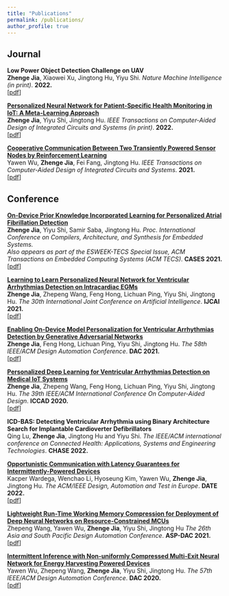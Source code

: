 ```yaml
---
title: "Publications"
permalink: /publications/
author_profile: true
---
```


## Journal 
<b>Low Power Object Detection Challenge on UAV</b> <br> 
<b> Zhenge Jia</b>, Xiaowei Xu, Jingtong Hu, Yiyu Shi. 
<i>Nature Machine Intelligence (in print)</i>. <b>2022.</b> <br />
<span>[[pdf]()]</span>


<b>[Personalized Neural Network for Patient-Specific Health Monitoring in IoT: A Meta-Learning Approach](https://ieeexplore.ieee.org/document/9743335)</b> <br> 
<b> Zhenge Jia</b>, Yiyu Shi, Jingtong Hu. 
<i>IEEE Transactions on Computer-Aided Design of Integrated Circuits and Systems (in print)</i>. <b>2022.</b> <br />
<span>[[pdf](https://ieeexplore.ieee.org/document/9743335)]</span>


<b>[Cooperative Communication Between Two Transiently Powered Sensor Nodes by Reinforcement Learning](https://ieeexplore.ieee.org/document/9335978)</b> <br> 
Yawen Wu, <b> Zhenge Jia</b>, Fei Fang, Jingtong Hu. 
<i>IEEE Transactions on Computer-Aided Design of Integrated Circuits and Systems</i>. <b>2021.</b> <br />
<span>[[pdf](https://ieeexplore.ieee.org/document/9335978)]</span>




## Conference


<b>[On-Device Prior Knowledge Incorporated Learning for Personalized Atrial Fibrillation Detection](https://dl.acm.org/doi/10.1145/3476987)</b> <br> 
<b> Zhenge Jia</b>, Yiyu Shi, Samir Saba, Jingtong Hu. 
<i>Proc. International Conference on Compilers, Architecture, and Synthesis for Embedded Systems. </i> <br />
<i>Also appears as part of the ESWEEK-TECS Special Issue, ACM Transactions on Embedded Computing Systems (ACM TECS)</i>. <b>CASES 2021.</b> <br />
<span>[[pdf](https://dl.acm.org/doi/10.1145/3476987)]</span>


<b>[Learning to Learn Personalized Neural Network for Ventricular Arrhythmias Detection on Intracardiac EGMs](https://www.ijcai.org/proceedings/2021/0359.pdf)</b> <br> 
<b> Zhenge Jia</b>, Zhepeng Wang, Feng Hong, Lichuan Ping, Yiyu Shi, Jingtong Hu.
<i>The 30th International Joint Conference on Artificial Intelligence</i>. <b>IJCAI 2021.</b> <br />
<span>[[pdf](https://www.ijcai.org/proceedings/2021/0359.pdf)]</span>


<b>[Enabling On-Device Model Personalization for Ventricular Arrhythmias Detection by Generative Adversarial Networks](https://ieeexplore.ieee.org/document/9586123/metrics#metrics)</b> <br> 
<b> Zhenge Jia</b>, Feng Hong, Lichuan Ping, Yiyu Shi, Jingtong Hu.
<i>The 58th IEEE/ACM Design Automation Conference</i>. <b>DAC 2021.</b> <br />
<span>[[pdf](https://ieeexplore.ieee.org/document/9586123/metrics#metrics)]</span>


<b>[Personalized Deep Learning for Ventricular Arrhythmias Detection on Medical IoT Systems](https://dl.acm.org/doi/abs/10.1145/3400302.3415774?casa_token=tqZyGxa0C34AAAAA:gulGfir-bcDA-Y5VLTB6Dofwk20T4rGazQjxrxcH10hyNhrpHaW5vocT9eviqRBDMvYE_553wDGq7ao)</b> <br> 
<b> Zhenge Jia</b>, Zhepeng Wang, Feng Hong, Lichuan Ping, Yiyu Shi, Jingtong Hu.
<i>The 39th IEEE/ACM International Conference On Computer-Aided Design</i>. <b>ICCAD 2020.</b> <br />
<span>[[pdf](https://dl.acm.org/doi/abs/10.1145/3400302.3415774?casa_token=tqZyGxa0C34AAAAA:gulGfir-bcDA-Y5VLTB6Dofwk20T4rGazQjxrxcH10hyNhrpHaW5vocT9eviqRBDMvYE_553wDGq7ao)]</span>


<b>ICD-BAS: Detecting Ventricular Arrhythmia using Binary Architecture Search for Implantable Cardioverter Defibrillators</b> <br> 
Qing Lu, <b> Zhenge Jia</b>, Jingtong Hu and Yiyu Shi. 
<i>The IEEE/ACM international conference on Connected Health: Applications, Systems and Engineering Technologies</i>. <b>CHASE 2022.</b> <br />

[//]: # (<span>[[pdf]&#40;&#41;]</span>)


<b>[Opportunistic Communication with Latency Guarantees for Intermittently-Powered Devices](https://ieeexplore.ieee.org/document/9774732)</b> <br> 
Kacper Wardega, Wenchao Li, Hyoseung Kim, Yawen Wu, <b> Zhenge Jia</b>, Jingtong Hu. 
<i>The ACM/IEEE Design, Automation and Test in Europe</i>. <b>DATE 2022.</b> <br />
<span>[[pdf](https://ieeexplore.ieee.org/document/9774732)]</span>


<b>[Lightweight Run-Time Working Memory Compression for Deployment of Deep Neural Networks on Resource-Constrained MCUs](https://dl.acm.org/doi/10.1145/3394885.3439194)</b> <br> 
Zhepeng Wang, Yawen Wu, <b> Zhenge Jia</b>, Yiyu Shi, Jingtong Hu
<i>The 26th Asia and South Pacific Design Automation Conference</i>. <b>ASP-DAC 2021.</b> <br />
<span>[[pdf](https://dl.acm.org/doi/10.1145/3394885.3439194)]</span>


<b>[Intermittent Inference with Non-uniformly Compressed Multi-Exit Neural Network for Energy Harvesting Powered Devices](https://arxiv.org/pdf/2004.11293.pdf)</b> <br> 
Yawen Wu, Zhepeng Wang, <b> Zhenge Jia</b>, Yiyu Shi, Jingtong Hu. 
<i>The 57th IEEE/ACM Design Automation Conference</i>. <b>DAC 2020.</b> <br />
<span>[[pdf](https://arxiv.org/pdf/2004.11293.pdf)]</span>
